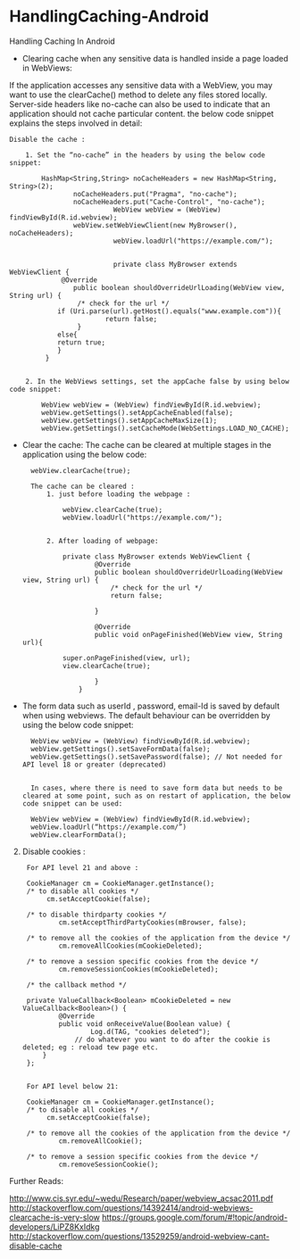 # HandlingCaching-Android
Handling Caching In Android


* Clearing cache when any sensitive data is handled inside a page loaded in WebViews:

If the application accesses any sensitive data with a WebView, you may want to use the clearCache() method to delete any files stored locally. Server-side headers like no-cache can also be used to indicate that an application should not cache particular content. the below code snippet explains the steps involved in detail:
		
	Disable the cache :
		
		1. Set the “no-cache” in the headers by using the below code snippet:
	
			HashMap<String,String> noCacheHeaders = new HashMap<String, String>(2);
	        		noCacheHeaders.put("Pragma", "no-cache");
	        		noCacheHeaders.put("Cache-Control", "no-cache");
	                          WebView webView = (WebView) findViewById(R.id.webview);
	        		webView.setWebViewClient(new MyBrowser(), noCacheHeaders);
	                          webView.loadUrl("https://example.com/");


	                          private class MyBrowser extends WebViewClient {
	       		 @Override
	        		public boolean shouldOverrideUrlLoading(WebView view, String url) {
	           		 /* check for the url */
				if (Uri.parse(url).getHost().equals("www.example.com")){
	            			return false;
	       			 }
				else{
				return true;
				}
	   		 }
                    

        2. In the WebViews settings, set the appCache false by using below code snippet:
                          
            WebView webView = (WebView) findViewById(R.id.webview);
			webView.getSettings().setAppCacheEnabled(false);
            webView.getSettings().setAppCacheMaxSize(1);
            webView.getSettings().setCacheMode(WebSettings.LOAD_NO_CACHE);

                        
* Clear the cache: The cache can be cleared at multiple stages in the application using the below code:
			
		webView.clearCache(true);
			
		The cache can be cleared :
			1. just before loading the webpage :

				webView.clearCache(true);
				webView.loadUrl("https://example.com/");


			2. After loading of webpage:

				private class MyBrowser extends WebViewClient {
				        @Override
				        public boolean shouldOverrideUrlLoading(WebView view, String url) {
				            /* check for the url */
				            return false;

				        }

				        @Override
				        public void onPageFinished(WebView view, String url){

				super.onPageFinished(view, url);
				view.clearCache(true);

				        }
				    }
				

		
* The form data such as userId , password, email-Id is saved by default when using webviews. The default behaviour can be overridden by using the below code snippet:
	

		WebView webView = (WebView) findViewById(R.id.webview);
		webView.getSettings().setSaveFormData(false);
		webView.getSettings().setSavePassword(false); // Not needed for API level 18 or greater (deprecated)


		In cases, where there is need to save form data but needs to be cleared at some point, such as on restart of application, the below code snippet can be used:

		WebView webView = (WebView) findViewById(R.id.webview);
		webView.loadUrl(“https://example.com/”)
		webView.clearFormData();


2. Disable cookies :

		For API level 21 and above :

		CookieManager cm = CookieManager.getInstance();
		/* to disable all cookies */ 
	       	 cm.setAcceptCookie(false);

		/* to disable thirdparty cookies */
	        	cm.setAcceptThirdPartyCookies(mBrowser, false);
		
		/* to remove all the cookies of the application from the device */
	        	cm.removeAllCookies(mCookieDeleted);

		/* to remove a session specific cookies from the device */
	        	cm.removeSessionCookies(mCookieDeleted);

		/* the callback method */

		private ValueCallback<Boolean> mCookieDeleted = new ValueCallback<Boolean>() {
	        	@Override
	        	public void onReceiveValue(Boolean value) {
	            		Log.d(TAG, "cookies deleted");
	            	// do whatever you want to do after the cookie is deleted; eg : reload tew page etc.
	        }
	    };

	
		For API level below 21:
		
		CookieManager cm = CookieManager.getInstance();
		/* to disable all cookies */ 
	       	 cm.setAcceptCookie(false);
		
		/* to remove all the cookies of the application from the device */
	        	cm.removeAllCookie();

		/* to remove a session specific cookies from the device */
	        	cm.removeSessionCookie();		


Further Reads:

http://www.cis.syr.edu/~wedu/Research/paper/webview_acsac2011.pdf 
http://stackoverflow.com/questions/14392414/android-webviews-clearcache-is-very-slow 
https://groups.google.com/forum/#!topic/android-developers/LiPZ8KxIdkg 
http://stackoverflow.com/questions/13529259/android-webview-cant-disable-cache 

